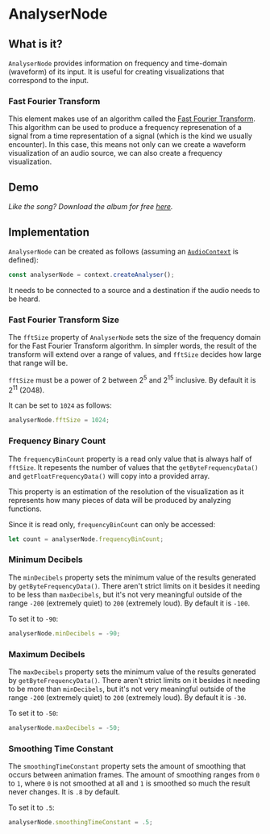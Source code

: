 # AnalyserNode

## What is it?

`AnalyserNode` provides information on frequency and time-domain (waveform) of its input.  It is useful for creating visualizations that correspond to the input.

### Fast Fourier Transform

This element makes use of an algorithm called the [Fast Fourier Transform](https://en.wikipedia.org/wiki/Fast_Fourier_transform).  This algorithm can be used to produce a frequency represenation of a signal from a time representation of a signal (which is the kind we usually encounter).  In this case, this means not only can we create a waveform visualization of an audio source, we can also create a frequency visualization.

## Demo

_Like the song?  Download the album for free [here](https://interlucid.bandcamp.com/album/acquisition)._

<audio-demo>
    <template>
        <audio src="./sounds/songs/options.m4a" controls controlsList="nodownload" onplay="visualize()"></audio>
        <div>
            Fast Fourier Transform Size (density): <input type="range" min="5" max="15" value="10" oninput="changeFFTSize(value)">
        </div>
        <div>
            Min Decibels (bar variation): <input type="range" min="-200" max="200" value="-100" oninput="changeMinDecibels(value)">
        </div>
        <div>
            Max Decibels (bar height): <input type="range" min="-200" max="200" value="-30" oninput="changeMaxDecibels(value)">
        </div>
        <div>
            Smoothing Time Constant (bar jitter): <input type="range" min="0" max="100" value="80" oninput="changeSmoothingTimeConstant(value)">
        </div>
        <canvas id="waveform" width="700" height="150"></canvas>
        <canvas id="frequencies" width="700" height="150"></canvas>
        <script>
            const context = new AudioContext();
            let mediaElementAudioSourceNode;
            // create a new media source node using the <audio> element
            const audioNode = document.querySelector('audio');
            mediaElementAudioSourceNode = context.createMediaElementSource(audioNode);
            // create an analyser node
            const analyserNode = context.createAnalyser();
            analyserNode.minDecibels = -150;
            // connect the media source to the analyser
            mediaElementAudioSourceNode.connect(analyserNode);
            // connect the analyser to the destination
            analyserNode.connect(context.destination);
            let bufferLength = analyserNode.frequencyBinCount;
            const WIDTH = 700;
            const HEIGHT = 150;
            let waveformArray = new Uint8Array(bufferLength);
            const waveformCanvas = document.querySelector('#waveform');
            const wfCanvasContext = waveformCanvas.getContext('2d');
            let frequenciesArray = new Uint8Array(bufferLength);
            const frequenciesCanvas = document.querySelector('#frequencies');
            const fCanvasContext = frequenciesCanvas.getContext('2d');
            const visualize = () => {
                // only animate while playing (reduces CPU load)
                if(!audioNode.paused) requestAnimationFrame(visualize);
                // time domain visualization
                analyserNode.getByteTimeDomainData(waveformArray);
                wfCanvasContext.clearRect(0, 0, WIDTH, HEIGHT);
                wfCanvasContext.lineWidth = 2;
                wfCanvasContext.strokeStyle = '#fff';
                wfCanvasContext.beginPath();
                const sliceWidth = WIDTH * 1.0 / bufferLength;
                let x = 0;
                for(let i = 0; i < bufferLength; i++) {
                    const v = waveformArray[i] / 128.0;
                    const y = v * HEIGHT / 2;
                    if(i === 0) {
                        wfCanvasContext.moveTo(x, y);
                    } else {
                        wfCanvasContext.lineTo(x, y);
                    }
                    x += sliceWidth;
                }
                wfCanvasContext.lineTo(waveformCanvas.width, waveformCanvas.height/2);
                wfCanvasContext.stroke();
                // frequencies visualization
                analyserNode.getByteFrequencyData(frequenciesArray);
                fCanvasContext.clearRect(0, 0, WIDTH, HEIGHT);
                const barWidth = (WIDTH / bufferLength) * 2.5;
                let barHeight;
                let x2 = 0;
                for(let i = 0; i < bufferLength; i++) {
                    barHeight = frequenciesArray[i] / 2;
                    fCanvasContext.fillStyle = `rgb(${Math.min(barHeight + 150, 255)}, ${Math.min(barHeight + 150, 255)}, ${Math.min(barHeight + 150, 255)})`;
                    fCanvasContext.fillRect(x2, HEIGHT - barHeight, barWidth, barHeight);
                    x2 += barWidth + 1;
                }
            };
            // define the length of result buffers
            const changeFFTSize = (fftSize) => {
                analyserNode.fftSize = Math.pow(2, fftSize);
                bufferLength = analyserNode.frequencyBinCount;
                waveformArray = new Uint8Array(bufferLength);
                frequenciesArray = new Uint8Array(bufferLength);
            }
            const changeMinDecibels = (minDecibels) => {
                if(minDecibels < analyserNode.maxDecibels) analyserNode.minDecibels = minDecibels;
            }
            const changeMaxDecibels = (maxDecibels) => {
                if(maxDecibels > analyserNode.minDecibels) analyserNode.maxDecibels = maxDecibels;
            }
            const changeSmoothingTimeConstant = (smoothingTimeConstant) => {
                analyserNode.smoothingTimeConstant = smoothingTimeConstant / 100;
            }
        </script>
    </template>
</audio-demo>

## Implementation

`AnalyserNode` can be created as follows (assuming an [`AudioContext`](audio-context) is defined):

```javascript
const analyserNode = context.createAnalyser();
```

It needs to be connected to a source and a destination if the audio needs to be heard.

### Fast Fourier Transform Size

The `fftSize` property of `AnalyserNode` sets the size of the frequency domain for the Fast Fourier Transform algorithm.  In simpler words, the result of the transform will extend over a range of values, and `fftSize` decides how large that range will be.

`fftSize` must be a power of 2 between 2<sup>5</sup> and 2<sup>15</sup> inclusive.  By default it is 2<sup>11</sup> (2048).

It can be set to `1024` as follows:

```javascript
analyserNode.fftSize = 1024;
```

### Frequency Binary Count

The `frequencyBinCount` property is a read only value that is always half of `fftSize`.  It repesents the number of values that the `getByteFrequencyData()` and `getFloatFrequencyData()` will copy into a provided array.

This property is an estimation of the resolution of the visualization as it represents how many pieces of data will be produced by analyzing functions.

Since it is read only, `frequencyBinCount` can only be accessed:

```javascript
let count = analyserNode.frequencyBinCount;
```

### Minimum Decibels

The `minDecibels` property sets the minimum value of the results generated by `getByteFrequencyData()`.  There aren't strict limits on it besides it needing to be less than `maxDecibels`, but it's not very meaningful outside of the range `-200` (extremely quiet) to `200` (extremely loud).  By default it is `-100`.

To set it to `-90`:

```javascript
analyserNode.minDecibels = -90;
```

### Maximum Decibels

The `maxDecibels` property sets the minimum value of the results generated by `getByteFrequencyData()`.  There aren't strict limits on it besides it needing to be more than `minDecibels`, but it's not very meaningful outside of the range `-200` (extremely quiet) to `200` (extremely loud).  By default it is `-30`.

To set it to `-50`:

```javascript
analyserNode.maxDecibels = -50;
```

### Smoothing Time Constant

The `smoothingTimeConstant` property sets the amount of smoothing that occurs between animation frames.  The amount of smoothing ranges from `0` to `1`, where `0` is not smoothed at all and `1` is smoothed so much the result never changes.  It is `.8` by default.

To set it to `.5`:

```javascript
analyserNode.smoothingTimeConstant = .5;
```
